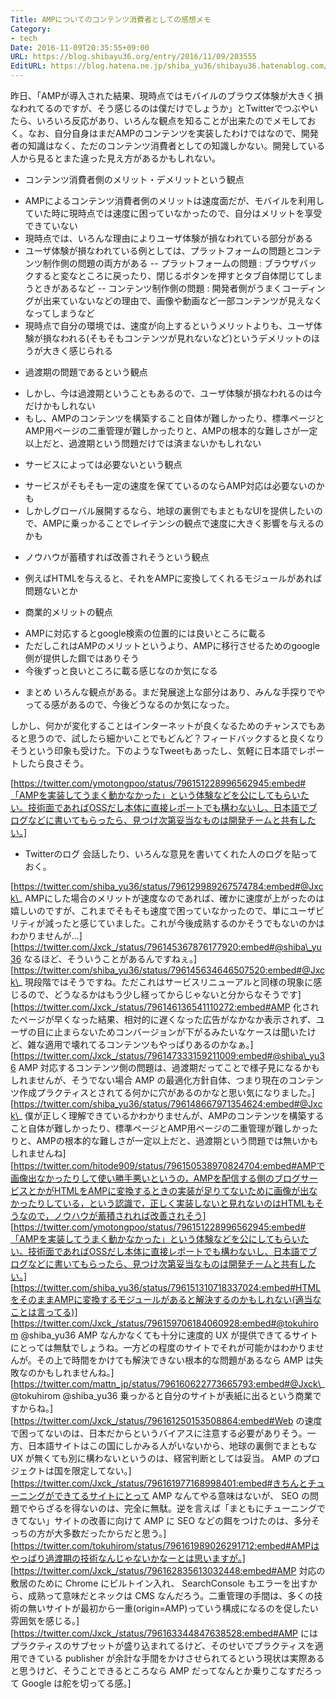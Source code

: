 ```yaml
---
Title: AMPについてのコンテンツ消費者としての感想メモ
Category:
- tech
Date: 2016-11-09T20:35:55+09:00
URL: https://blog.shibayu36.org/entry/2016/11/09/203555
EditURL: https://blog.hatena.ne.jp/shiba_yu36/shibayu36.hatenablog.com/atom/entry/10328749687193642002
---
```


昨日、「AMPが導入された結果、現時点ではモバイルのブラウズ体験が大きく損なわれてるのですが、そう感じるのは僕だけでしょうか」とTwitterでつぶやいたら、いろいろ反応があり、いろんな観点を知ることが出来たのでメモしておく。なお、自分自身はまだAMPのコンテンツを実装したわけではなので、開発者の知識はなく、ただのコンテンツ消費者としての知識しかない。開発している人から見るとまた違った見え方があるかもしれない。


* コンテンツ消費者側のメリット・デメリットという観点
- AMPによるコンテンツ消費者側のメリットは速度面だが、モバイルを利用していた時に現時点では速度に困っていなかったので、自分はメリットを享受できていない
- 現時点では、いろんな理由によりユーザ体験が損なわれている部分がある
- ユーザ体験が損なわれている例としては、プラットフォームの問題とコンテンツ制作側の問題の両方がある
-- プラットフォームの問題 : ブラウザバックすると変なところに戻ったり、閉じるボタンを押すとタブ自体閉じてしまうときがあるなど
-- コンテンツ制作側の問題 : 開発者側がうまくコーディングが出来ていないなどの理由で、画像や動画など一部コンテンツが見えなくなってしまうなど
- 現時点で自分の環境では、速度が向上するというメリットよりも、ユーザ体験が損なわれる(そもそもコンテンツが見れないなど)というデメリットのほうが大きく感じられる

* 過渡期の問題であるという観点
- しかし、今は過渡期ということもあるので、ユーザ体験が損なわれるのは今だけかもしれない
- もし、AMPのコンテンツを構築すること自体が難しかったり、標準ページとAMP用ページの二重管理が難しかったりと、AMPの根本的な難しさが一定以上だと、過渡期という問題だけでは済まないかもしれない

* サービスによっては必要ないという観点
- サービスがそもそも一定の速度を保てているのならAMP対応は必要ないのかも
- しかしグローバル展開するなら、地球の裏側でもまともなUIを提供したいので、AMPに乗っかることでレイテンシの観点で速度に大きく影響を与えるのかも

* ノウハウが蓄積すれば改善されそうという観点
- 例えばHTMLを与えると、それをAMPに変換してくれるモジュールがあれば問題ないとか

* 商業的メリットの観点
- AMPに対応するとgoogle検索の位置的には良いところに載る
- ただしこれはAMPのメリットというより、AMPに移行させるためのgoogle側が提供した餌ではありそう
- 今後ずっと良いところに載る感じなのか気になる

* まとめ
いろんな観点がある。まだ発展途上な部分はあり、みんな手探りでやってる感があるので、今後どうなるのか気になった。

しかし、何かが変化することはインターネットが良くなるためのチャンスでもあると思うので、試したら細かいことでもどんど？フィードバックすると良くなりそうという印象も受けた。下のようなTweetもあったし、気軽に日本語でレポートしたら良さそう。

[https://twitter.com/ymotongpoo/status/796151228996562945:embed#「AMPを実装してうまく動かなかった」という体験などを公にしてもらいたい。技術面であればOSSだし本体に直接レポートでも構わないし、日本語でブログなどに書いてもらったら、見つけ次第妥当なものは開発チームと共有したい。]


* Twitterのログ
会話したり、いろんな意見を書いてくれた人のログを貼っておく。

[https://twitter.com/shiba_yu36/status/796129989267574784:embed#@Jxck\_ AMPにした場合のメリットが速度なのであれば、確かに速度が上がったのは嬉しいのですが、これまでそもそも速度で困っていなかったので、単にユーザビリティが減ったと感じていました。これが今後成熟するのかそうでもないのかはわかりませんが…]
[https://twitter.com/Jxck_/status/796145367876177920:embed#@shiba\_yu36 なるほど、そういうことがあるんですねぇ。]
[https://twitter.com/shiba_yu36/status/796145634646507520:embed#@Jxck\_ 現段階ではそうですね。ただこれはサービスリニューアルと同様の現象に感じるので、どうなるかはもう少し経ってからじゃないと分からなそうです]
[https://twitter.com/Jxck_/status/796146136541110272:embed#AMP 化されたページが早くなった結果、相対的に遅くなった広告がなかなか表示されず、ユーザの目に止まらないためコンバージョンが下がるみたいなケースは聞いたけど、雑な適用で壊れてるコンテンツもやっぱりあるのかなぁ。]
[https://twitter.com/Jxck_/status/796147333159211009:embed#@shiba\_yu36 AMP 対応するコンテンツ側の問題は、過渡期だってことで様子見になるかもしれませんが、そうでない場合 AMP の最適化方針自体、つまり現在のコンテンツ作成プラクティスとされてる何かに穴があるのかなと思い気になりました。]
[https://twitter.com/shiba_yu36/status/796148667971354624:embed#@Jxck\_ 僕が正しく理解できているかわかりませんが、AMPのコンテンツを構築すること自体が難しかったり、標準ページとAMP用ページの二重管理が難しかったりと、AMPの根本的な難しさが一定以上だと、過渡期という問題では無いかもしれませんね]
[https://twitter.com/hitode909/status/796150538970824704:embed#AMPで画像出なかったりして使い勝手悪いというの，AMPを配信する側のブログサービスとかがHTMLをAMPに変換するときの実装が足りてないために画像が出なかったりしている，という認識で，正しく実装しないと見れないのはHTMLもそうなので，ノウハウが蓄積されれば改善されそう]
[https://twitter.com/ymotongpoo/status/796151228996562945:embed#「AMPを実装してうまく動かなかった」という体験などを公にしてもらいたい。技術面であればOSSだし本体に直接レポートでも構わないし、日本語でブログなどに書いてもらったら、見つけ次第妥当なものは開発チームと共有したい。]
[https://twitter.com/shiba_yu36/status/796151310718337024:embed#HTMLをそのままAMPに変換するモジュールがあると解決するのかもしれない(適当なことは言ってる)]
[https://twitter.com/Jxck_/status/796159706184060928:embed#@tokuhirom @shiba\_yu36 AMP なんかなくても十分に速度的 UX が提供できてるサイトにとっては無駄でしょうね。一方どの程度のサイトでそれが可能かはわかりませんが。その上で時間をかけても解決できない根本的な問題があるなら AMP は失敗なのかもしれませんね。]
[https://twitter.com/mattn_jp/status/796160622773665793:embed#@Jxck\_ @tokuhirom @shiba\_yu36 乗っかると自分のサイトが表紙に出るという商業ですからね。]
[https://twitter.com/Jxck_/status/796161250153508864:embed#Web の速度で困ってないのは、日本だからというバイアスに注意する必要がありそう。一方、日本語サイトはこの国にしかみる人がいないから、地球の裏側でまともな UX が無くても別に構わないというのは、経営判断としては妥当。 AMP のプロジェクトは国を限定してない。]
[https://twitter.com/Jxck_/status/796161977168998401:embed#きちんとチューニングができてるサイトにとって AMP なんてやる意味はないが、 SEO の問題でやらざるを得ないのは、完全に無駄。逆を言えば「まともにチューニングできてない」サイトの改善に向けて AMP に SEO などの餌をつけたのは、多分そっちの方が大多数だったからだと思う。]
[https://twitter.com/tokuhirom/status/796161989026291712:embed#AMPはやっぱり過渡期の技術なんじゃないかなーとは思いますが。]
[https://twitter.com/Jxck_/status/796162835613032448:embed#AMP 対応の敷居のために Chrome にビルトイン入れ、 SearchConsole もエラーを出すから、成熟って意味だとネックは CMS なんだろう。二重管理の手間は、多くの技術の無いサイトが最初から一重(origin=AMP)っていう構成になるのを促したい雰囲気を感じる。]
[https://twitter.com/Jxck_/status/796163344847638528:embed#AMP にはプラクティスのサブセットが盛り込まれてるけど、そのせいでプラクティスを適用できている publisher が余計な手間をかけさせられてるという現状は実際あると思うけど、そうことできるところなら AMP だってなんとか乗りこなすだろって Google は舵を切ってる感。]

